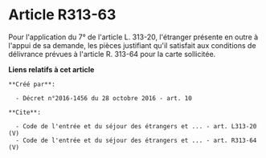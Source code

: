 # Article R313-63

Pour l'application du 7° de l'article L. 313-20, l'étranger présente en outre à l'appui de sa demande, les pièces justifiant
qu'il satisfait aux conditions de délivrance prévues à l'article R. 313-64 pour la carte sollicitée.

**Liens relatifs à cet article**

	**Créé par**:

	  - Décret n°2016-1456 du 28 octobre 2016 - art. 10

	**Cite**:

	  - Code de l'entrée et du séjour des étrangers et ... - art. L313-20 (V)
	  - Code de l'entrée et du séjour des étrangers et ... - art. R313-64 (V)
